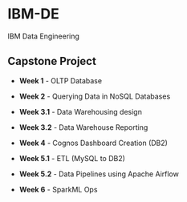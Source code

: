# IBM-DE

IBM Data Engineering


## Capstone Project

- **Week 1** - OLTP Database

- **Week 2** - Querying Data in NoSQL Databases

- **Week 3.1** - Data Warehousing design

- **Week 3.2** - Data Warehouse Reporting

- **Week 4** - Cognos Dashboard Creation (DB2)

- **Week 5.1** - ETL (MySQL to DB2)

- **Week 5.2** - Data Pipelines using Apache Airflow

- **Week 6** - SparkML Ops

